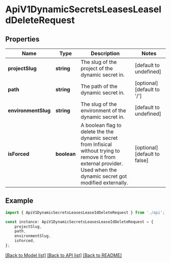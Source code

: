 # ApiV1DynamicSecretsLeasesLeaseIdDeleteRequest


## Properties

Name | Type | Description | Notes
------------ | ------------- | ------------- | -------------
**projectSlug** | **string** | The slug of the project of the dynamic secret in. | [default to undefined]
**path** | **string** | The path of the dynamic secret in. | [optional] [default to '/']
**environmentSlug** | **string** | The slug of the environment of the dynamic secret in. | [default to undefined]
**isForced** | **boolean** | A boolean flag to delete the the dynamic secret from Infisical without trying to remove it from external provider. Used when the dynamic secret got modified externally. | [optional] [default to false]

## Example

```typescript
import { ApiV1DynamicSecretsLeasesLeaseIdDeleteRequest } from './api';

const instance: ApiV1DynamicSecretsLeasesLeaseIdDeleteRequest = {
    projectSlug,
    path,
    environmentSlug,
    isForced,
};
```

[[Back to Model list]](../README.md#documentation-for-models) [[Back to API list]](../README.md#documentation-for-api-endpoints) [[Back to README]](../README.md)
